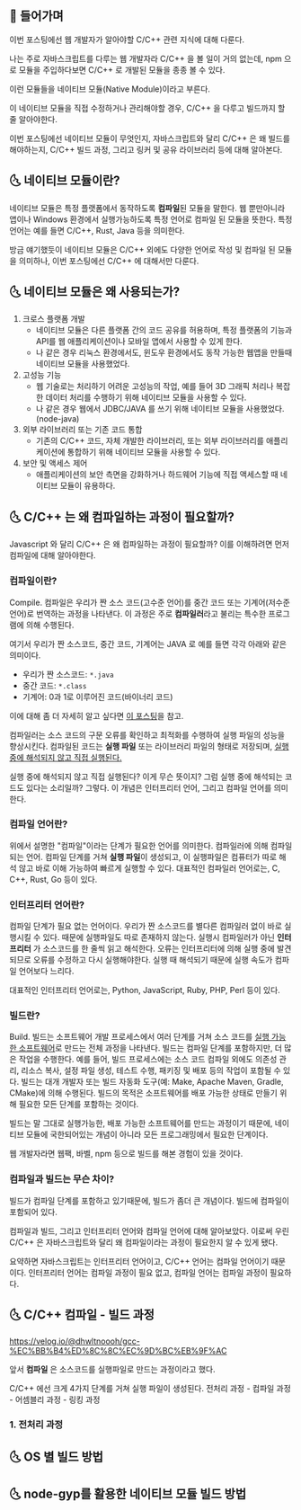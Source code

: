 ## 📢 들어가며

이번 포스팅에선 웹 개발자가 알아야할 C/C++ 관련 지식에 대해 다룬다.

나는 주로 자바스크립트를 다루는 웹 개발자라 C/C++ 을 볼 일이 거의 없는데,
npm 으로 모듈을 주입하다보면 C/C++ 로 개발된 모듈을 종종 볼 수 있다.

이런 모듈들을 네이티브 모듈(Native Module)이라고 부른다.

이 네이티브 모듈을 직접 수정하거나 관리해야할 경우,
C/C++ 을 다루고 빌드까지 할 줄 알아야한다.

이번 포스팅에선
네이티브 모듈이 무엇인지,
자바스크립트와 달리 C/C++ 은 왜 빌드를 해야하는지,
C/C++ 빌드 과정,
그리고 링커 및 공유 라이브러리 등에 대해 알아본다.

## 🌜 네이티브 모듈이란?

네이티브 모듈은 특정 플랫폼에서 동작하도록 **컴파일**된 모듈을 말한다.
웹 뿐만아니라 앱이나 Windows 환경에서 실행가능하도록 특정 언어로 컴파일 된 모듈을 뜻한다.
특정 언어는 예를 들면 C/C++, Rust, Java 등을 의미한다.

방금 얘기했듯이 네이티브 모듈은 C/C++ 외에도 다양한 언어로 작성 및 컴파일 된 모듈을 의미하나,
이번 포스팅에선 C/C++ 에 대해서만 다룬다.

## 🌜 네이티브 모듈은 왜 사용되는가?

1. 크로스 플랫폼 개발
    - 네이티브 모듈은 다른 플랫폼 간의 코드 공유를 허용하며, 특정 플랫폼의 기능과 API를 웹 애플리케이션이나 모바일 앱에서 사용할 수 있게 한다.
    - 나 같은 경우 리눅스 환경에서도, 윈도우 환경에서도 동작 가능한 웹앱을 만들때 네이티브 모듈을 사용했었다.
2. 고성능 기능
    - 웹 기술로는 처리하기 어려운 고성능의 작업, 예를 들어 3D 그래픽 처리나 복잡한 데이터 처리를 수행하기 위해 네이티브 모듈을 사용할 수 있다.
    - 나 같은 경우 웹에서 JDBC/JAVA 를 쓰기 위해 네이티브 모듈을 사용했었다. (node-java)
3. 외부 라이브러리 또는 기존 코드 통합
    - 기존의 C/C++ 코드, 자체 개발한 라이브러리, 또는 외부 라이브러리를 애플리케이션에 통합하기 위해 네이티브 모듈을 사용할 수 있다.
4. 보안 및 액세스 제어
    - 애플리케이션의 보안 측면을 강화하거나 하드웨어 기능에 직접 액세스할 때 네이티브 모듈이 유용하다.

## 🌜 C/C++ 는 왜 컴파일하는 과정이 필요할까?

Javascript 와 달리 C/C++ 은 왜 컴파일하는 과정이 필요할까?
이를 이해하려면 먼저 컴파일에 대해 알아야한다.

### 컴파일이란?

Compile.
컴파일은 우리가 짠 소스 코드(고수준 언어)를 중간 코드 또는 기계어(저수준 언어)로 번역하는 과정을 나타낸다.
이 과정은 주로 **컴파일러**라고 불리는 특수한 프로그램에 의해 수행된다.

여기서 우리가 짠 소스코드, 중간 코드, 기계어는
JAVA 로 예를 들면 각각 아래와 같은 의미이다.

-   우리가 짠 소스코드: `*.java`
-   중간 코드: `*.class`
-   기계어: 0과 1로 이루어진 코드(바이너리 코드)

이에 대해 좀 더 자세히 알고 싶다면 [이 포스팅](https://doozi0316.tistory.com/entry/1%EC%A3%BC%EC%B0%A8-JVM%EC%9D%80-%EB%AC%B4%EC%97%87%EC%9D%B4%EB%A9%B0-%EC%9E%90%EB%B0%94-%EC%BD%94%EB%93%9C%EB%8A%94-%EC%96%B4%EB%96%BB%EA%B2%8C-%EC%8B%A4%ED%96%89%ED%95%98%EB%8A%94-%EA%B2%83%EC%9D%B8%EA%B0%80)을 참고.

컴파일러는 소스 코드의 구문 오류를 확인하고 최적화를 수행하여 실행 파일의 성능을 향상시킨다.
컴파일된 코드는 **실행 파일** 또는 라이브러리 파일의 형태로 저장되며, <u>실행 중에 해석되지 않고 직접 실행된다.</u>

실행 중에 해석되지 않고 직접 실행된다?
이게 무슨 뜻이지?
그럼 실행 중에 해석되는 코드도 있다는 소리일까?
그렇다.
이 개념은 인터프리터 언어, 그리고 컴파일 언어를 의미한다.

### 컴파일 언어란?

위에서 설명한 "컴파일"이라는 단계가 필요한 언어를 의미한다.
컴파일러에 의해 컴파일 되는 언어.
컴파일 단계를 거쳐 **실행 파일**이 생성되고,
이 실행파일은 컴퓨터가 따로 해석 않고 바로 이해 가능하여 빠르게 실행할 수 있다.
대표적인 컴파일러 언어로는,
C, C++, Rust, Go 등이 있다.

### 인터프리터 언어란?

컴파일 단계가 필요 없는 언어이다.
우리가 짠 소스코드를 별다른 컴파일러 없이 바로 실행시킬 수 있다.
때문에 실행파일도 따로 존재하지 않는다.
실행시 컴파일러가 아닌 **인터프리터** 가 소스코드를 한 줄씩 읽고 해석한다.
오류는 인터프리터에 의해 실행 중에 발견되므로 오류를 수정하고 다시 실행해야한다.
실행 때 해석되기 때문에 실행 속도가 컴파일 언어보다 느리다.

대표적인 인터프리터 언어로는,
Python, JavaScript, Ruby, PHP, Perl 등이 있다.

### 빌드란?

Build.
빌드는 소프트웨어 개발 프로세스에서 여러 단계를 거쳐 소스 코드를 <u>실행 가능한 소프트웨어</u>로 만드는 전체 과정을 나타낸다.
빌드는 컴파일 단계를 포함하지만, 더 많은 작업을 수행한다.
예를 들어, 빌드 프로세스에는 소스 코드 컴파일 외에도 의존성 관리, 리소스 복사, 설정 파일 생성, 테스트 수행, 패키징 및 배포 등의 작업이 포함될 수 있다.
빌드는 대개 개발자 또는 빌드 자동화 도구(예: Make, Apache Maven, Gradle, CMake)에 의해 수행된다.
빌드의 목적은 소프트웨어를 배포 가능한 상태로 만들기 위해 필요한 모든 단계를 포함하는 것이다.

빌드는 말 그대로 실행가능한, 배포 가능한 소프트웨어를 만드는 과정이기 때문에,
네이티브 모듈에 국한되어있는 개념이 아니라
모든 프로그래밍에서 필요한 단계이다.

웹 개발자라면 웹팩, 바벨, npm 등으로 빌드를 해본 경험이 있을 것이다.

### 컴파일과 빌드는 무슨 차이?

빌드가 컴파일 단계를 포함하고 있기때문에,
빌드가 좀더 큰 개념이다.
빌드에 컴파일이 포함되어 있다.

컴파일과 빌드, 그리고 인터프리터 언어와 컴파일 언어에 대해 알아보았다.
이로써 우린 C/C++ 은 자바스크립트와 달리 왜 컴파일이라는 과정이 필요한지 알 수 있게 됐다.

요약하면 자바스크립트는 인터프리터 언어이고, C/C++ 언어는 컴파일 언어이기 때문이다.
인터프리터 언어는 컴파일 과정이 필요 없고,
컴파일 언어는 컴파일 과정이 필요하다.

## 🌜 C/C++ 컴파일 - 빌드 과정

https://velog.io/@dhwltnoooh/gcc-%EC%BB%B4%ED%8C%8C%EC%9D%BC%EB%9F%AC

앞서 **컴파일** 은 소스코드를 실행파일로 만드는 과정이라고 했다.

C/C++ 에선 크게 4가지 단계를 거쳐 실행 파일이 생성된다.
전처리 과정 - 컴파일 과정 - 어셈블리 과정 - 링킹 과정

### 1. 전처리 과정



## 🌜 OS 별 빌드 방법

## 🌜 node-gyp를 활용한 네이티브 모듈 빌드 방법
